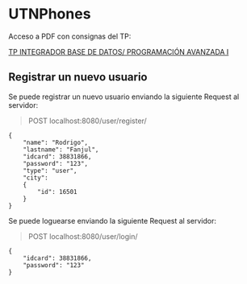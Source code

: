 # UTNPhones

Acceso a PDF con consignas del TP:

[TP INTEGRADOR BASE DE DATOS/ PROGRAMACIÓN AVANZADA I](https://github.com/rodrigofanjul/UTNPhones/blob/master/docs/PAI%20-%20BD2%20-%20TP%20FINAL%20-%20Borrador.pdf)
 
## Registrar un nuevo usuario  

Se puede registrar un nuevo usuario enviando la siguiente Request al servidor:

> POST localhost:8080/user/register/

    {
   	    "name": "Rodrigo",
   	    "lastname": "Fanjul",  
   	    "idcard": 38831866,  
   	    "password": "123",
   	    "type": "user",
   	    "city":
   	    {
	        "id": 16501
   	    }
    }

Se puede loguearse enviando la siguiente Request al servidor:

> POST localhost:8080/user/login/

    {
   	    "idcard": 38831866,  
   	    "password": "123"
    }